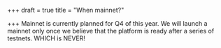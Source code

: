 +++
draft = true
title = "When mainnet?"

+++
Mainnet is currently planned for Q4 of this year. We will launch a mainnet only once we believe that the platform is ready after a series of testnets. WHICH is NEVER!